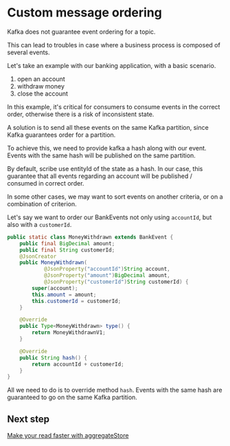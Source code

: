# Custom message ordering

Kafka does not guarantee event ordering for a topic.

This can lead to troubles in case where a business process is composed of several events.

Let's take an example with our banking application, with a basic scenario.

1. open an account
2. withdraw money
3. close the account

In this example, it's critical for consumers to consume events in the correct order,
otherwise there is a risk of inconsistent state.

A solution is to send all these events on the same Kafka partition, since Kafka guarantees order for a partition.

To achieve this, we need to provide kafka a hash along with our event.
Events with the same hash will be published on the same partition.

By default, scribe use entityId of the state as a hash.
In our case, this guarantee that all events regarding an account will be published / consumed in correct order.

In some other cases, we may want to sort events on another criteria, or on a combination of criterion.

Let's say we want to order our BankEvents not only using `accountId`, but also with a `customerId`.

```java
public static class MoneyWithdrawn extends BankEvent {
    public final BigDecimal amount;
    public final String customerId;
    @JsonCreator
    public MoneyWithdrawn(
            @JsonProperty("accountId")String account,
            @JsonProperty("amount")BigDecimal amount,
            @JsonProperty("customerId")String customerId) {
        super(account);
        this.amount = amount;
        this.customerId = customerId;
    }

    @Override
    public Type<MoneyWithdrawn> type() {
        return MoneyWithdrawnV1;
    }

    @Override
    public String hash() {
        return accountId + customerId;
    }
}
```

All we need to do is to override method `hash`. Events with the same hash are guaranteed to go on the same Kafka partition.

## Next step

[Make your read faster with aggregateStore](./aggregatestore.md)